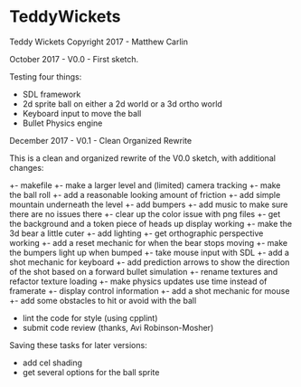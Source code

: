# TeddyWickets

Teddy Wickets
Copyright 2017 - Matthew Carlin

October 2017 - V0.0 -  First sketch.

Testing four things:

- SDL framework
- 2d sprite ball on either a 2d world or a 3d ortho world
- Keyboard input to move the ball
- Bullet Physics engine


December 2017 - V0.1 - Clean Organized Rewrite

This is a clean and organized rewrite of the V0.0 sketch, with additional changes:

+- makefile
+- make a larger level and (limited) camera tracking
+- make the ball roll
+- add a reasonable looking amount of friction
+- add simple mountain underneath the level
+- add bumpers
+- add music to make sure there are no issues there
+- clear up the color issue with png files
+- get the background and a token piece of heads up display working
+- make the 3d bear a little cuter
+- add lighting
+- get orthographic perspective working
+- add a reset mechanic for when the bear stops moving
+- make the bumpers light up when bumped
+- take mouse input with SDL
+- add a shot mechanic for keyboard
+- add prediction arrows to show the direction of the shot based on a forward bullet simulation
+- rename textures and refactor texture loading
+- make physics updates use time instead of framerate
+- display control information
+- add a shot mechanic for mouse 
+- add some obstacles to hit or avoid with the ball
- lint the code for style (using cpplint)
- submit code review (thanks, Avi Robinson-Mosher)


Saving these tasks for later versions:
- add cel shading
- get several options for the ball sprite